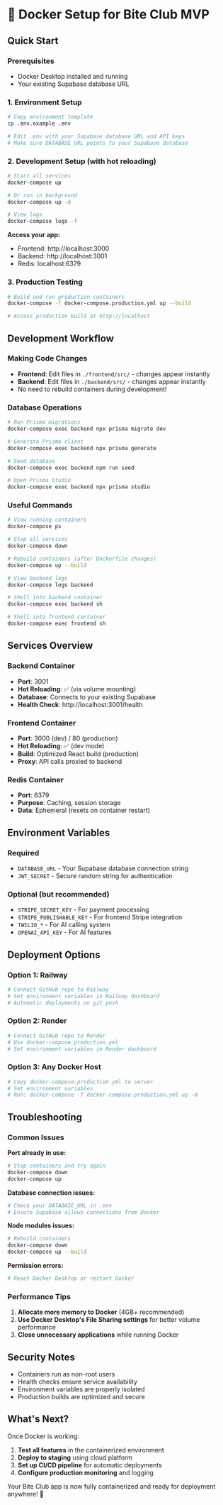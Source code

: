 # 🐳 Docker Setup for Bite Club MVP

## Quick Start

### Prerequisites
- Docker Desktop installed and running
- Your existing Supabase database URL

### 1. Environment Setup
```bash
# Copy environment template
cp .env.example .env

# Edit .env with your Supabase database URL and API keys
# Make sure DATABASE_URL points to your Supabase database
```

### 2. Development Setup (with hot reloading)
```bash
# Start all services
docker-compose up

# Or run in background
docker-compose up -d

# View logs
docker-compose logs -f
```

**Access your app:**
- Frontend: http://localhost:3000
- Backend: http://localhost:3001
- Redis: localhost:6379

### 3. Production Testing
```bash
# Build and run production containers
docker-compose -f docker-compose.production.yml up --build

# Access production build at http://localhost
```

## Development Workflow

### Making Code Changes
- **Frontend**: Edit files in `./frontend/src/` - changes appear instantly
- **Backend**: Edit files in `./backend/src/` - changes appear instantly
- No need to rebuild containers during development!

### Database Operations
```bash
# Run Prisma migrations
docker-compose exec backend npx prisma migrate dev

# Generate Prisma client
docker-compose exec backend npx prisma generate

# Seed database
docker-compose exec backend npm run seed

# Open Prisma Studio
docker-compose exec backend npx prisma studio
```

### Useful Commands
```bash
# View running containers
docker-compose ps

# Stop all services
docker-compose down

# Rebuild containers (after Dockerfile changes)
docker-compose up --build

# View backend logs
docker-compose logs backend

# Shell into backend container
docker-compose exec backend sh

# Shell into frontend container
docker-compose exec frontend sh
```

## Services Overview

### Backend Container
- **Port**: 3001
- **Hot Reloading**: ✅ (via volume mounting)
- **Database**: Connects to your existing Supabase
- **Health Check**: http://localhost:3001/health

### Frontend Container
- **Port**: 3000 (dev) / 80 (production)
- **Hot Reloading**: ✅ (dev mode)
- **Build**: Optimized React build (production)
- **Proxy**: API calls proxied to backend

### Redis Container
- **Port**: 6379
- **Purpose**: Caching, session storage
- **Data**: Ephemeral (resets on container restart)

## Environment Variables

### Required
- `DATABASE_URL` - Your Supabase database connection string
- `JWT_SECRET` - Secure random string for authentication

### Optional (but recommended)
- `STRIPE_SECRET_KEY` - For payment processing
- `STRIPE_PUBLISHABLE_KEY` - For frontend Stripe integration
- `TWILIO_*` - For AI calling system
- `OPENAI_API_KEY` - For AI features

## Deployment Options

### Option 1: Railway
```bash
# Connect GitHub repo to Railway
# Set environment variables in Railway dashboard
# Automatic deployments on git push
```

### Option 2: Render
```bash
# Connect GitHub repo to Render
# Use docker-compose.production.yml
# Set environment variables in Render dashboard
```

### Option 3: Any Docker Host
```bash
# Copy docker-compose.production.yml to server
# Set environment variables
# Run: docker-compose -f docker-compose.production.yml up -d
```

## Troubleshooting

### Common Issues

**Port already in use:**
```bash
# Stop containers and try again
docker-compose down
docker-compose up
```

**Database connection issues:**
```bash
# Check your DATABASE_URL in .env
# Ensure Supabase allows connections from Docker
```

**Node modules issues:**
```bash
# Rebuild containers
docker-compose down
docker-compose up --build
```

**Permission errors:**
```bash
# Reset Docker Desktop or restart Docker
```

### Performance Tips

1. **Allocate more memory to Docker** (4GB+ recommended)
2. **Use Docker Desktop's File Sharing settings** for better volume performance
3. **Close unnecessary applications** while running Docker

## Security Notes

- Containers run as non-root users
- Health checks ensure service availability
- Environment variables are properly isolated
- Production builds are optimized and secure

## What's Next?

Once Docker is working:
1. **Test all features** in the containerized environment
2. **Deploy to staging** using cloud platform
3. **Set up CI/CD pipeline** for automatic deployments
4. **Configure production monitoring** and logging

Your Bite Club app is now fully containerized and ready for deployment anywhere! 🚀